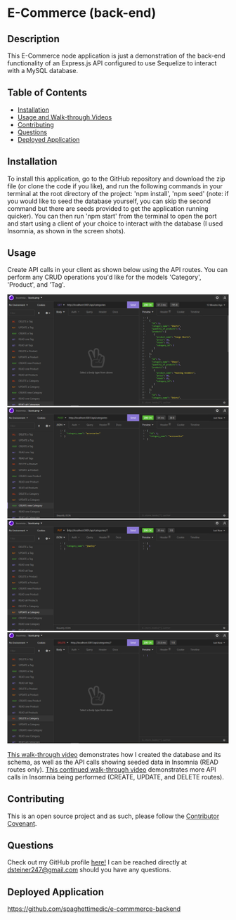 # E-Commerce (back-end) 

## Description
This E-Commerce node application is just a demonstration of the back-end functionality of an Express.js API configured to use Sequelize to interact with a MySQL database.

## Table of Contents
* [Installation](#installation)
* [Usage and Walk-through Videos](#usage)
* [Contributing](#contributing)
* [Questions](#questions)
* [Deployed Application](#deployed-application)

## Installation
To install this application, go to the GitHub repository and download the zip file (or clone the code if you like), and run the following commands in your terminal at the root directory of the project: 'npm install', 'npm seed' (note: if you would like to seed the database yourself, you can skip the second command but there are seeds provided to get the application running quicker). You can then run 'npm start' from the terminal to open the port and start using a client of your choice to interact with the database (I used Insomnia, as shown in the screen shots).

## Usage
Create API calls in your client as shown below using the API routes. You can perform any CRUD operations you'd like for the models 'Category', 'Product', and 'Tag'.

![plot](./resources/images/READ_all_Categories.png)
![plot](./resources/images/CREATE_Category.png)
![plot](./resources/images/UPDATE_Category.png)
![plot](./resources/images/DELETE_Category.png)

[This walk-through video](https://watch.screencastify.com/v/G0uQyqVHjAltLEXhgRp4) demonstrates how I created the database and its schema, as well as the API calls showing seeded data in Insomnia (READ routes only). [This continued walk-through video](https://watch.screencastify.com/v/RK5n4Xwtr7ZLceZN0gZK) demonstrates more API calls in Insomnia being performed (CREATE, UPDATE, and DELETE routes).

## Contributing
This is an open source project and as such, please follow the [Contributor Covenant](https://www.contributor-covenant.org/).

## Questions
Check out my GitHub profile [here!](https://www.github.com/spaghettimedic) I can be reached directly at dsteiner247@gmail.com should you have any questions.

## Deployed Application
https://github.com/spaghettimedic/e-commmerce-backend